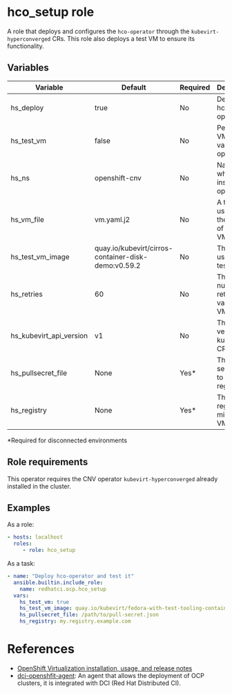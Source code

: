 # hco_setup role

A role that deploys and configures the `hco-operator` through the `kubevirt-hyperconverged` CRs.
This role also deploys a test VM to ensure its functionality.

## Variables

| Variable                | Default                                             | Required | Description                                     |
| ----------------------- | --------------------------------------------------- | -------- | ----------------------------------------------- |
| hs_deploy               | true                                                | No       | Deploy the hco-operator                         |
| hs_test_vm              | false                                               | No       | Perform a VM test to validate the operator      |
| hs_ns                   | openshift-cnv                                       | No       | Namespace where to install the operator         |
| hs_vm_file              | vm.yaml.j2                                          | No       | A template used for the creation of the test VM |
| hs_test_vm_image        | quay.io/kubevirt/cirros-container-disk-demo:v0.59.2 | No       | The image used in the test VM                   |
| hs_retries              | 60                                                  | No       | The number of retries to validate a VM is ready |
| hs_kubevirt_api_version | v1                                                  | No       | The API version for kubevirt CRs                |
| hs_pullsecret_file      | None                                                | Yes*     | The pull-secret file to the local registry      |
| hs_registry             | None                                                | Yes*     | The local registry to mirror the VM             |

*Required for disconnected environments

## Role requirements

This operator requires the CNV operator `kubevirt-hyperconverged` already installed in the cluster.

## Examples

As a role:

```yaml
- hosts: localhost
  roles:
     - role: hco_setup
```

As a task:

```yaml
- name: "Deploy hco-operator and test it"
  ansible.builtin.include_role:
    name: redhatci.ocp.hco_setup
  vars:
    hs_test_vm: true
    hs_test_vm_image: quay.io/kubevirt/fedora-with-test-tooling-container-disk:v0.59.2
    hs_pullsecret_file: /path/to/pull-secret.json
    hs_registry: my.registry.example.com
```

# References

* [OpenShift Virtualization installation, usage, and release notes](https://access.redhat.com/documentation/en-us/openshift_container_platform/4.13/html-single/virtualization/index)
* [dci-openshfit-agent](https://github.com/redhat-cip/dci-openshift-agent/): An agent that allows the deployment of OCP clusters, it is integrated with DCI (Red Hat Distributed CI).
